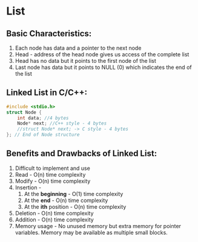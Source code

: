 # List

## Basic Characteristics:

1. Each node has data and a pointer to the next node
2. Head -  address of the head node gives us access of the complete list
3.  Head has no data but it points to the first node of the list
4.  Last node has data but it points to NULL (0) which indicates the end of the list

## Linked List in C/C++:
```c
#include <stdio.h>
struct Node {
    int data; //4 bytes
    Node* next; //C++ style - 4 bytes
    //struct Node* next; -> C style - 4 bytes
}; // End of Node structure
```
## Benefits and Drawbacks of Linked List:
1. Difficult to implement and use
2. Read - O(n) time complexity
3. Modify - O(n) time complexity
4. Insertion -
   1. At the **beginning** - O(1) time complexity
   2. At the **end** - O(n) time complexity
   3. At the **ith** position - O(n) time complexity
5. Deletion - O(n) time complexity
6. Addition - O(n) time complexity
7. Memory usage - No unused memory but extra memory for pointer variables. Memory may be available as multiple small blocks.